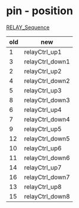 # pin - position
[RELAY_Sequence](./RELAY_Sequence.png)

|old|new|
|-|-|
|1|relayCtrl_up1|
|3|relayCtrl_down1|
|2|relayCtrl_up2|
|4|relayCtrl_down2|
|5|relayCtrl_up3|
|8|relayCtrl_down3|
|6|relayCtrl_up4|
|7|relayCtrl_down4|
|9|relayCtrl_up5|
|12|relayCtrl_down5|
|10|relayCtrl_up6|
|11|relayCtrl_down6|
|14|relayCtrl_up7|
|16|relayCtrl_down7|
|13|relayCtrl_up8|
|15|relayCtrl_down8|
